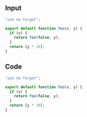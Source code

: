 
## Input

```javascript
"use no forget";

export default function foo(x, y) {
  if (x) {
    return foo(false, y);
  }
  return [y * 10];
}

```

## Code

```javascript
"use no forget";

export default function foo(x, y) {
  if (x) {
    return foo(false, y);
  }
  return [y * 10];
}

```
      